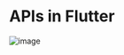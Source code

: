 # APIs in Flutter

![image](https://user-images.githubusercontent.com/59369881/199581759-90cf7522-de68-4e2a-a5fa-be37e5622fea.png)
